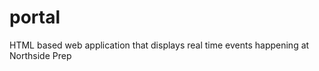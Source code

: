 portal
======

HTML based web application that displays real time events happening at Northside Prep